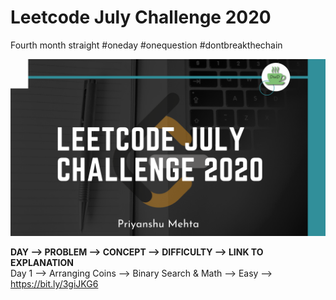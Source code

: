 # Leetcode July Challenge 2020
Fourth month straight #oneday #onequestion #dontbreakthechain

![](img.png)

**DAY -->  PROBLEM  -->  CONCEPT -->  DIFFICULTY   -->  LINK TO EXPLANATION** <br/>
Day 1 --> Arranging Coins --> Binary Search & Math  --> Easy --> <a href="https://bit.ly/3giJKG6">https://bit.ly/3giJKG6</a> <br/>
